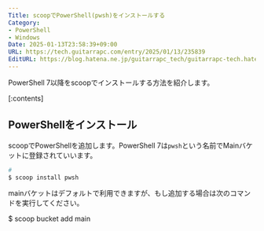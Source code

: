 ```yaml
---
Title: scoopでPowerShell(pwsh)をインストールする
Category:
- PowerShell
- Windows
Date: 2025-01-13T23:58:39+09:00
URL: https://tech.guitarrapc.com/entry/2025/01/13/235839
EditURL: https://blog.hatena.ne.jp/guitarrapc_tech/guitarrapc-tech.hatenablog.com/atom/entry/6802418398319871069
---
```


PowerShell 7以降をscoopでインストールする方法を紹介します。

[:contents]

## PowerShellをインストール

scoopでPowerShellを追加します。PowerShell 7は`pwsh`という名前でMainバケットに登録されていいます。

```sh
#
$ scoop install pwsh
```


mainバケットはデフォルトで利用できますが、もし追加する場合は次のコマンドを実行してください。

$ scoop bucket add main
